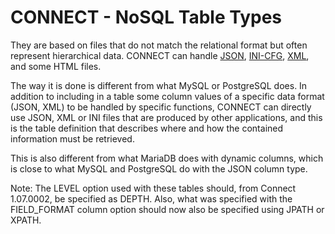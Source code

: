 # CONNECT - NoSQL Table Types

They are based on files that do not match the relational format but often represent hierarchical data. CONNECT can handle [JSON](/columns-storage-engines-and-plugins/storage-engines/connect/connect-table-types/connect-json-table-type), [INI-CFG](/columns-storage-engines-and-plugins/storage-engines/connect/connect-table-types/connect-ini-table-type), [XML](/columns-storage-engines-and-plugins/storage-engines/connect/connect-table-types/connect-xml-table-type), and some HTML files.

The way it is done is different from what MySQL or PostgreSQL does. In addition to including in a table some column values of a specific data format (JSON, XML) to be handled by specific functions, CONNECT can directly use JSON, XML or INI files that are produced by other applications, and this is the table definition that describes where and how the contained information must be retrieved.

This is also different from what MariaDB does with dynamic columns, which is close to what MySQL and PostgreSQL do with the JSON column type.

Note: The LEVEL option used with these tables should, from Connect 1.07.0002, be specified as DEPTH. Also, what was specified with the FIELD_FORMAT column option should now also be specified using JPATH or XPATH.